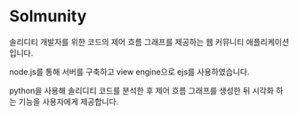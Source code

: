 # Solmunity
솔리디티 개발자를 위한 코드의 제어 흐름 그래프를 제공하는 웹 커뮤니티 애플리케이션입니다.

node.js를 통해 서버를 구축하고 view engine으로 ejs를 사용하였습니다.

python을 사용해 솔리디티 코드를 분석한 후 제어 흐름 그래프를 생성한 뒤 시각화 하는 기능을 사용자에게 제공합니다.
